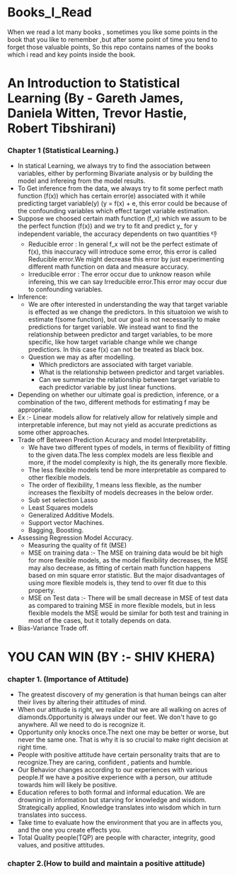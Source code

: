 # Books_I_Read
When we read a lot many books , sometimes you like some points in the book that you like to remember ,but after some point of time you tend to forget those valuable points, So this repo contains names of the books which i read and key points inside the book.




# An Introduction to Statistical Learning (By - Gareth James, Daniela Witten, Trevor Hastie, Robert Tibshirani)

### Chapter 1 (Statistical Learning.)
- In statical Learning, we always try to find the association between variables, either by performing Bivariate analysis or by building the model and infereing from the model results.
- To Get inference from the data, we always try to fit some perfect math function (f(x)) which has certain error(e) associated with it while predicting target variable(y) (y = f(x) + e, this error could be because of the confounding variables which effect target variable estimation.
- Suppose we choosed certain math function (f_x) which we assum to be the perfect function (f(x)) and we try to fit and predict y_ for y independent variable, the accuracy dependents on two quantities 👎 
  - Reducible error :  In general f_x will not be the perfect estimate of f(x), this inaccuracy will introduce some error, this error is called Reducible error.We might decrease this error by just experimenting different math function on data and measure accuracy.
  - Irreducible error : The error occur due to unknow reason while infereing, this we can say Irreducible error.This error may occur due to confounding variables.
- Inference:
  - We are ofter interested in understanding the way that target variable is effected as we change the predictors. In this situatoion we wish to estimate f(some function), but our goal is not necessarily to make predictions for target variable. We instead want to find the relationship between predictor and target variables, to be more specific, like how target variable change while we change predictiors. In this case f(x) can not be treated as black box.
  - Question we may as after modelling.
    - Which predictors are associated with target variable.
    - What is the relationship between predictor and target variables.
    - Can we summarize the relationship between target variable to each predictor variable by just linear functions.
- Depending on whether our ultimate goal is prediction, inference, or a combination of the two, different methods for estimating f may be appropriate.
- Ex :- Linear models allow for relatively allow for relatively simple and interpretable inference, but may not yield as accurate predictions as some other approaches.
- Trade off Between Prediction Acuracy and model Interpretability.
  - We have two different types of models, in terms of flexibility of fitting to the given data.The less complex models are less flexible and more, if the model complexity is high, the its generally more flexible.
  - The less flexible models tend be more interpretable as compared to other flexible models.
  -  The order of flexibility, 1 means less flexible, as the number increases the flexibilty of models decreases in the below order.
    - Sub set selection Lasso
    - Least Squares models
    - Generalized Additive Models.
    - Support vector Machines.
    - Bagging, Boosting.
- Assessing Regression Model Accuracy.
  - Measuring the quality of fit (MSE)
  - MSE on training data :- The MSE on training data would be bit high for more flexible models, as the model flexibility decreases, the MSE may also decrease, as fitting of certain math function happens based on min square error statistic. But the major disadvantages of using more flexible models is, they tend to over fit due to this property.
  - MSE on Test data :- There will be small decrease in MSE of test data as compared to training MSE in more flexible models, but in less flexible models the MSE would be similar for both test and training in most of the cases, but it totally depends on data.
- Bias-Variance Trade off.
  





# YOU CAN WIN (BY :- SHIV KHERA)

### chapter 1. (Importance of Attitude)
- The greatest discovery of my generation is that human beings can alter their lives by altering their attitudes of mind.
- When our attitude is right, we realize that we are all walking on acres of diamonds.Opportunity is always under our feet. We don't have to go anywhere. All we need to do is recognize it.
- Opportunity only knocks once.The next one may be better or worse, but never the same one. That is why it is so crucial to make right decision at right time.
- People with positive attitude have certain personality traits that are to recognize.They are caring, confident , patients and humble.
- Our Behavior changes according to our experiences with various people.If we have a positive experience with a person, our attitude towards him will likely be positive.
- Education referes to both formal and informal education. We are drowning in information but starving for knowledge and wisdom. Strategically applied, Knowledge translates into wisdom which in turn translates into success.
- Take time to evaluate how the environment that you are in affects you, and the one you create effects you.
- Total Quality people(TQP) are people with character, integrity, good values, and positive attitudes.

### chapter 2.(How to build and maintain a positive attitude)
 



